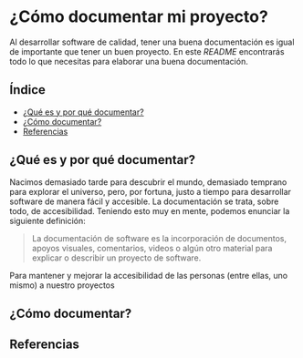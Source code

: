 # ¿Cómo documentar mi proyecto?
Al desarrollar software de calidad, tener una buena documentación es igual de importante que tener un buen proyecto. En este *README* encontrarás todo lo que necesitas para elaborar una buena documentación.

## Índice
* [¿Qué es y por qué documentar?](#modelos-generativos-de-lenguaje)
* [¿Cómo documentar?](#k-means-clustering)
* [Referencias ](#latent-dirichlet-allocation)

## ¿Qué es y por qué documentar?

Nacimos demasiado tarde para descubrir el mundo, demasiado temprano para explorar el universo, pero, por fortuna, justo a tiempo para desarrollar software de manera fácil y accesible. La documentación se trata, sobre todo, de accesibilidad. Teniendo esto muy en mente, podemos enunciar la siguiente definición:
> La documentación de software es la incorporación de documentos, apoyos visuales, comentarios, videos o algún otro material para explicar o describir un proyecto de software.

Para mantener y mejorar la accesibilidad de las personas (entre ellas, uno mismo) a nuestro proyectos 

## ¿Cómo documentar?


## Referencias 



